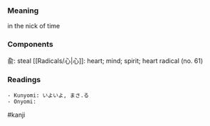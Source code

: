 ### Meaning

in the nick of time

### Components

兪: steal [[Radicals/心|心]]: heart; mind; spirit; heart radical (no. 61)

### Readings

```
- Kunyomi: いよいよ, まさ.る
- Onyomi: 
```

#kanji